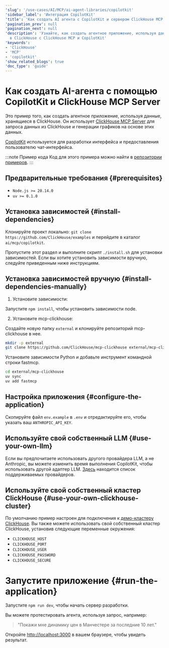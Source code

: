 ```yaml
---
'slug': '/use-cases/AI/MCP/ai-agent-libraries/copilotkit'
'sidebar_label': 'Интеграция CopilotKit'
'title': 'Как создать AI агента с CopilotKit и сервером ClickHouse MCP'
'pagination_prev': null
'pagination_next': null
'description': 'Узнайте, как создать агентное приложение, используя данные, хранящиеся
  в ClickHouse с ClickHouse MCP и CopilotKit'
'keywords':
- 'ClickHouse'
- 'MCP'
- 'copilotkit'
'show_related_blogs': true
'doc_type': 'guide'
---
```

# Как создать AI-агента с помощью CopilotKit и ClickHouse MCP Server

Это пример того, как создать агентное приложение, используя данные, хранящиеся в 
ClickHouse. Он использует [ClickHouse MCP Server](https://github.com/ClickHouse/mcp-clickhouse) 
для запроса данных из ClickHouse и генерации графиков на основе этих данных.

[CopilotKit](https://github.com/CopilotKit/CopilotKit) используется для разработки интерфейса 
и предоставления пользователю чат-интерфейса.

:::note Пример кода
Код для этого примера можно найти в [репозитории примеров](https://github.com/ClickHouse/examples/edit/main/ai/mcp/copilotkit).
:::

## Предварительные требования {#prerequisites}

- `Node.js >= 20.14.0`
- `uv >= 0.1.0`

## Установка зависимостей {#install-dependencies}

Клонируйте проект локально: `git clone https://github.com/ClickHouse/examples` и 
перейдите в каталог `ai/mcp/copilotkit`.

Пропустите этот раздел и выполните скрипт `./install.sh` для установки зависимостей. Если 
вы хотите установить зависимости вручную, следуйте приведенным ниже инструкциям.

## Установка зависимостей вручную {#install-dependencies-manually}

1. Установите зависимости:

Запустите `npm install`, чтобы установить зависимости node.

2. Установите mcp-clickhouse:

Создайте новую папку `external` и клонируйте репозиторий mcp-clickhouse в нее.

```sh
mkdir -p external
git clone https://github.com/ClickHouse/mcp-clickhouse external/mcp-clickhouse
```

Установите зависимости Python и добавьте инструмент командной строки fastmcp.

```sh
cd external/mcp-clickhouse
uv sync
uv add fastmcp
```

## Настройка приложения {#configure-the-application}

Скопируйте файл `env.example` в `.env` и отредактируйте его, чтобы указать ваш `ANTHROPIC_API_KEY`.

## Используйте свой собственный LLM {#use-your-own-llm}

Если вы предпочитаете использовать другого провайдера LLM, а не Anthropic, вы можете изменить 
время выполнения CopilotKit, чтобы использовать другой адаптер LLM.
[Здесь](https://docs.copilotkit.ai/guides/bring-your-own-llm) находится список поддерживаемых 
провайдеров.

## Используйте свой собственный кластер ClickHouse {#use-your-own-clickhouse-cluster}

По умолчанию пример настроен для подключения к 
[демо-кластеру ClickHouse](https://sql.clickhouse.com/). Вы также можете использовать свой 
собственный кластер ClickHouse, установив следующие переменные окружения:

- `CLICKHOUSE_HOST`
- `CLICKHOUSE_PORT`
- `CLICKHOUSE_USER`
- `CLICKHOUSE_PASSWORD`
- `CLICKHOUSE_SECURE`


# Запустите приложение {#run-the-application}

Запустите `npm run dev`, чтобы начать сервер разработки.

Вы можете протестировать агента, используя запрос, например:

> "Покажи мне динамику цен в 
Манчестере за последние 10 лет."

Откройте [http://localhost:3000](http://localhost:3000) в вашем браузере, чтобы увидеть 
результат.